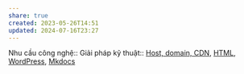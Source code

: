 ```yaml
---
share: true
created: 2023-05-26T14:51
updated: 2024-07-16T23:27
---
```

Nhu cầu công nghệ::
Giải pháp kỹ thuật:: [Host, domain, CDN](../Gi%E1%BA%A3i%20ph%C3%A1p%20k%E1%BB%B9%20thu%E1%BA%ADt/Web/Host,%20domain,%20CDN.md), [HTML](../Gi%E1%BA%A3i%20ph%C3%A1p%20k%E1%BB%B9%20thu%E1%BA%ADt/Web/HTML.md), [WordPress](../Gi%E1%BA%A3i%20ph%C3%A1p%20k%E1%BB%B9%20thu%E1%BA%ADt/Web/WordPress.md), [Mkdocs](../Gi%E1%BA%A3i%20ph%C3%A1p%20k%E1%BB%B9%20thu%E1%BA%ADt/Web/Mkdocs.md)
